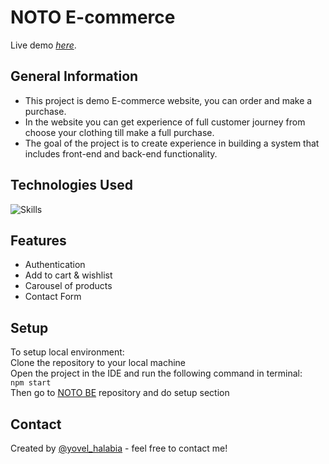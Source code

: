 # NOTO E-commerce

Live demo [_here_](https://noto-yovel-halabia.vercel.app/).

## General Information
- This project is demo E-commerce website, you can order and make a purchase.
- In the website you can get experience of full customer journey from choose your clothing till make a full purchase.
- The goal of the project is to create experience in building a system that includes front-end and back-end functionality.

## Technologies Used
![Skills](https://skills.thijs.gg/icons?i=nodejs,react,express,mongodb,redux&perline=5)

## Features
- Authentication
- Add to cart & wishlist
- Carousel of products
- Contact Form

## Setup
To setup local environment:<br/>
Clone the repository to your local machine<br/>
Open the project in the IDE and run the following command in terminal:<br/>
`npm start`<br/>
Then go to [NOTO BE](https://github.com/yovel-halabia/noto-back-end) repository and do setup section 

## Contact
Created by [@yovel_halabia](https://www.linkedin.com/in/yovel-halabia-450a2b1b2/) - feel free to contact me!


